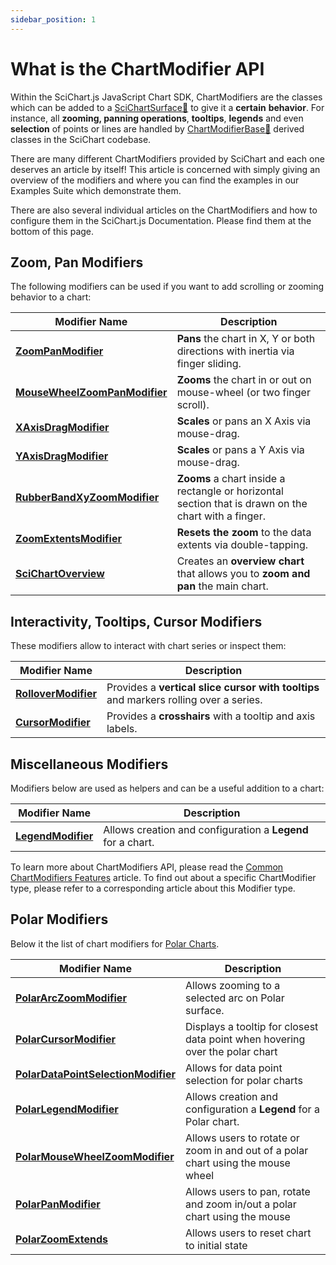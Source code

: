 ```yaml
---
sidebar_position: 1
---
```


# What is the ChartModifier API

Within the SciChart.js JavaScript Chart SDK, ChartModifiers are the classes which can be added to a [SciChartSurface:blue_book:](https://www.scichart.com/documentation/js/current/typedoc/classes/scichartsurface.html) to give it a **certain** **behavior**. For instance, all **zooming, panning operations**, **tooltips**, **legends** and even **selection** of points or lines are handled by [ChartModifierBase:blue_book:](https://www.scichart.com/documentation/js/current/typedoc/classes/chartmodifierbase.html) derived classes in the SciChart codebase.

There are many different ChartModifiers provided by SciChart and each one deserves an article by itself! This article is concerned with simply giving an overview of the modifiers and where you can find the examples in our Examples Suite which demonstrate them.

There are also several individual articles on the ChartModifiers and how to configure them in the SciChart.js Documentation. Please find them at the bottom of this page.

Zoom, Pan Modifiers
-------------------

The following modifiers can be used if you want to add scrolling or zooming behavior to a chart:

| Modifier Name | Description |
|--------------|-------------|
| **[ZoomPanModifier](/2d-charts/chart-modifier-api/zooming-and-panning/zoom-pan-modifier)** | **Pans** the chart in X, Y or both directions with inertia via finger sliding. |
| **[MouseWheelZoomPanModifier](/2d-charts/chart-modifier-api/zooming-and-panning/mouse-wheel-zoom-modifier)** | **Zooms** the chart in or out on mouse-wheel (or two finger scroll). |
| **[XAxisDragModifier](/2d-charts/chart-modifier-api/zooming-and-panning/x-axis-drag-modifier)** | **Scales** or pans an X Axis via mouse-drag. |
| **[YAxisDragModifier](/2d-charts/chart-modifier-api/zooming-and-panning/y-axis-drag-modifier)** | **Scales** or pans a Y Axis via mouse-drag. |
| **[RubberBandXyZoomModifier](/2d-charts/chart-modifier-api/zooming-and-panning/rubber-band-xy-zoom-modifier)** | **Zooms** a chart inside a rectangle or horizontal section that is drawn on the chart with a finger. |
| **[ZoomExtentsModifier](/2d-charts/chart-modifier-api/zooming-and-panning/zoom-extents-modifier)** | **Resets the zoom** to the data extents via double-tapping. |
| **[SciChartOverview](/2d-charts/chart-modifier-api/zooming-and-panning/overview)** | Creates an **overview chart** that allows you to **zoom and pan** the main chart. |

Interactivity, Tooltips, Cursor Modifiers
-----------------------------------------

These modifiers allow to interact with chart series or inspect them:

| **Modifier Name** | **Description** |
|-------------------|-----------------|
|**[RolloverModifier](/2d-charts/chart-modifier-api/rollover-modifier)**|Provides a **vertical slice cursor with tooltips** and markers rolling over a series.|
|**[CursorModifier](/2d-charts/chart-modifier-api/cursor-modifier/cursor-modifier-overview)**|Provides a **crosshairs** with a tooltip and axis labels.|

Miscellaneous Modifiers
-----------------------

Modifiers below are used as helpers and can be a useful addition to a chart:

| **Modifier Name** | **Description** |
|-------------------|-----------------|
| **[LegendModifier](/2d-charts/chart-modifier-api/miscellaneous-modifiers/legend-modifier)** | Allows creation and configuration a **Legend** for a chart. |

To learn more about ChartModifiers API, please read the [Common ChartModifiers Features](/2d-charts/chart-modifier-api/common-features) article. To find out about a specific ChartModifier type, please refer to a corresponding article about this Modifier type.

Polar Modifiers
---------------

Below it the list of chart modifiers for [Polar Charts](/2d-charts/surface/scichart-polar-surface-type).

| **Modifier Name** | **Description** |
|-------------------|-----------------|
| **[PolarArcZoomModifier](/2d-charts/chart-modifier-api/polar-modifiers/polar-arc-zoom-modifier)** | Allows zooming to a selected arc on Polar surface. |
| **[PolarCursorModifier](/2d-charts/chart-modifier-api/polar-modifiers/polar-cursor-modifier)** | Displays a tooltip for closest data point when hovering over the polar chart |
| **[PolarDataPointSelectionModifier](/2d-charts/chart-modifier-api/polar-modifiers/polar-data-point-selection-modifier)** | Allows for data point selection for polar charts |
| **[PolarLegendModifier](/2d-charts/chart-modifier-api/polar-modifiers/polar-legend-modifier)** | Allows creation and configuration a **Legend** for a Polar chart. |
| **[PolarMouseWheelZoomModifier](/2d-charts/chart-modifier-api/polar-modifiers/polar-mouse-wheel-zoom-modifier)** | Allows users to rotate or zoom in and out of a polar chart using the mouse wheel |
| **[PolarPanModifier](/2d-charts/chart-modifier-api/polar-modifiers/polar-pan-modifier)** | Allows users to pan, rotate and zoom in/out a polar chart using the mouse |
| **[PolarZoomExtends](/2d-charts/chart-modifier-api/polar-modifiers/polar-zoom-extents-modifier)** | Allows users to reset chart to initial state |
